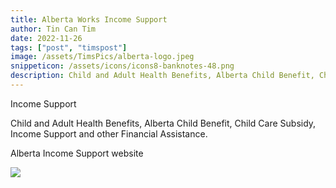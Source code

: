 ```yaml
---
title: Alberta Works Income Support
author: Tin Can Tim
date: 2022-11-26
tags: ["post", "timspost"]
image: /assets/TimsPics/alberta-logo.jpeg
snippeticon: /assets/icons/icons8-banknotes-48.png
description: Child and Adult Health Benefits, Alberta Child Benefit, Child Care Subsidy, Income Support and other Financial Assistance.
---
```


<p class="subHeader">Income Support

<p>
Child and Adult Health Benefits, Alberta Child Benefit, Child Care Subsidy, Income Support and other Financial Assistance.
</p>

<div class="post__link">
<p>Alberta Income Support website</p>
<a href="https://www.alberta.ca/alberta-income-support.aspx" target="_blank"><img src="/assets/TimsPics/Alberta Income Support.png"></a>
</div>